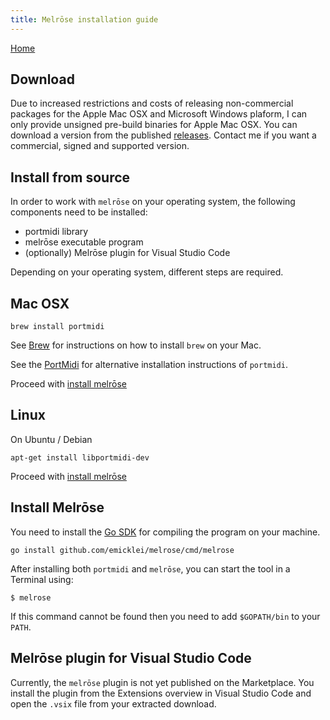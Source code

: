```yaml
---
title: Melrōse installation guide
---
```


[Home](https://emicklei.github.io/melrose)

## Download

Due to increased restrictions and costs of releasing non-commercial packages for the Apple Mac OSX and Microsoft Windows plaform, I can only provide unsigned pre-build binaries for Apple Mac OSX.
You can download a version from the published [releases](https://github.com/emicklei/melrose/releases).
Contact me if you want a commercial, signed and supported version.

## Install from source

In order to work with `melrōse` on your operating system, the following components need to be installed:

- portmidi library
- melrōse executable program
- (optionally) Melrōse plugin for Visual Studio Code

Depending on your operating system, different steps are required.

## Mac OSX

    brew install portmidi

See [Brew](https://brew.sh/) for instructions on how to install `brew` on your Mac.

See the [PortMidi](https://sourceforge.net/p/portmedia/wiki/portmidi/) for alternative installation instructions of `portmidi`.

Proceed with [install melrōse](install.md#install-melrōse)

## Linux

On Ubuntu / Debian

	apt-get install libportmidi-dev

Proceed with [install melrōse](install.md#install-melrōse)

## Install Melrōse<a name="install-melrōse"></a> 

You need to install the [Go SDK](https://golang.org/dl/) for compiling the program on your machine.

	go install github.com/emicklei/melrose/cmd/melrose

After installing both `portmidi` and `melrōse`, you can start the tool in a Terminal using:

	$ melrose

If this command cannot be found then you need to add `$GOPATH/bin` to your `PATH`.

## Melrōse plugin for Visual Studio Code<a name="plugin"></a>

Currently, the `melrōse` plugin is not yet published on the Marketplace.
You install the plugin from the Extensions overview in Visual Studio Code and open the `.vsix` file from your extracted download.